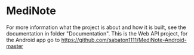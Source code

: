 # MediNote

For more information what the project is about and how it is built, see the documentation in folder "Documentation".
This is the Web API project, for the Android app go to https://github.com/sabaton1111/MediNote-Android-master
